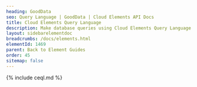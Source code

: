 ```yaml
---
heading: GoodData
seo: Query Language | GoodData | Cloud Elements API Docs
title: Cloud Elements Query Language
description: Make database queries using Cloud Elements Query Language.
layout: sidebarelementdoc
breadcrumbs: /docs/elements.html
elementId: 1469
parent: Back to Element Guides
order: 45
sitemap: false
---
```


{% include ceql.md %}
